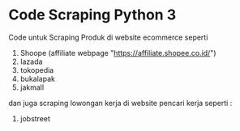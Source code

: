 <h1>Code Scraping Python 3</h1>

Code untuk Scraping Produk di website ecommerce seperti
1. Shoope (affiliate webpage "https://affiliate.shopee.co.id/")
2. lazada
3. tokopedia
4. bukalapak
5. jakmall

dan juga scraping lowongan kerja di website pencari kerja seperti :
1. jobstreet

